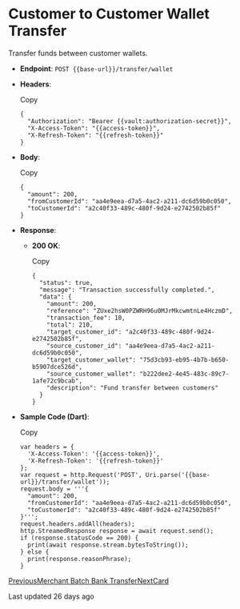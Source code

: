 # Customer to Customer Wallet Transfer

Transfer funds between customer wallets.

*   **Endpoint**: `POST {{base-url}}/transfer/wallet`
    
*   **Headers**:
    
    Copy
    
    ```
    {
      "Authorization": "Bearer {{vault:authorization-secret}}",
      "X-Access-Token": "{{access-token}}",
      "X-Refresh-Token": "{{refresh-token}}"
    }
    ```
    
*   **Body**:
    
    Copy
    
    ```
    {
      "amount": 200,
      "fromCustomerId": "aa4e9eea-d7a5-4ac2-a211-dc6d59b0c050",
      "toCustomerId": "a2c40f33-489c-480f-9d24-e2742502b85f"
    }
    ```
    
*   **Response**:
    
    *   **200 OK**:
        
        Copy
        
        ```
        {
          "status": true,
          "message": "Transaction successfully completed.",
          "data": {
            "amount": 200,
            "reference": "ZUxe2hsW0PZWRH96u0MJrMkcwmtnLe4HczmD",
            "transaction_fee": 10,
            "total": 210,
            "target_customer_id": "a2c40f33-489c-480f-9d24-e2742502b85f",
            "source_customer_id": "aa4e9eea-d7a5-4ac2-a211-dc6d59b0c050",
            "target_customer_wallet": "75d3cb93-eb95-4b7b-b650-b5907dce526d",
            "source_customer_wallet": "b222dee2-4e45-483c-89c7-1afe72c9bcab",
            "description": "Fund transfer between customers"
          }
        }
        ```
        
    
*   **Sample Code (Dart)**:
    
    Copy
    
    ```
    var headers = {
      'X-Access-Token': '{{access-token}}',
      'X-Refresh-Token': '{{refresh-token}}'
    };
    var request = http.Request('POST', Uri.parse('{{base-url}}/transfer/wallet'));
    request.body = '''{
      "amount": 200,
      "fromCustomerId": "aa4e9eea-d7a5-4ac2-a211-dc6d59b0c050",
      "toCustomerId": "a2c40f33-489c-480f-9d24-e2742502b85f"
    }''';
    request.headers.addAll(headers);
    http.StreamedResponse response = await request.send();
    if (response.statusCode == 200) {
      print(await response.stream.bytesToString());
    } else {
      print(response.reasonPhrase);
    }
    ```
    

[PreviousMerchant Batch Bank Transfer](/xpress-wallet-api/merchant/transfer/merchant-batch-bank-transfer)[NextCard](/xpress-wallet-api/merchant/card)

Last updated 26 days ago